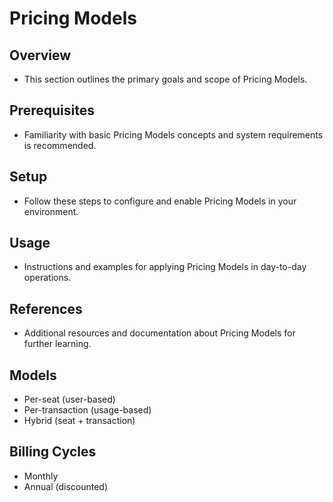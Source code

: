 # Pricing Models

## Overview
- This section outlines the primary goals and scope of Pricing Models.

## Prerequisites
- Familiarity with basic Pricing Models concepts and system requirements is recommended.

## Setup
- Follow these steps to configure and enable Pricing Models in your environment.

## Usage
- Instructions and examples for applying Pricing Models in day-to-day operations.

## References
- Additional resources and documentation about Pricing Models for further learning.


## Models
- Per-seat (user-based)
- Per-transaction (usage-based)
- Hybrid (seat + transaction)

## Billing Cycles
- Monthly
- Annual (discounted)
